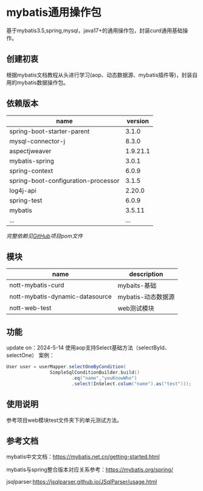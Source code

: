 # mybatis通用操作包
基于mybatis3.5,spring,mysql，java17+的通用操作包，封装curd通用基础操作。

## 创建初衷
根据mybatis文档教程从头进行学习(aop、动态数据源、mybatis插件等)，封装自用的mybatis数据操作包。

## 依赖版本

|name|version|
|--|--|
|spring-boot-starter-parent|3.1.0|
|mysql-connector-j|8.3.0|
|aspectjweaver|1.9.21.1|
|mybatis-spring|3.0.1|
|spring-context|6.0.9|
|spring-boot-configuration-processor|3.1.5|
|log4j-api|2.20.0|
|spring-test|6.0.9|
|mybatis|3.5.11|
|...|...|

*完整依赖见[GitHub](https://github.com/IsNott/nott-mybatis-core)项目pom文件*

## 模块
|name|description|
|--|--|
|nott-mybatis-curd|mybaits-基础|
|nott-mybatis-dynamic-datasource|mybatis-动态数据源|
|nott-web-test|web测试模块|
## 功能
update on：2024-5-14 使用aop支持Select基础方法（selectById、selectOne）
案例：
```java
User user = userMapper.selectOneByCondition(
                SimpleSqlConditionBuilder.build()
                        .eq("name","youKnowWho")
                        .select(InSelect.colum("name").as("test")));
```

## 使用说明
参考项目web模块test文件夹下的单元测试方法。

## 参考文档
mybatis中文文档：https://mybatis.net.cn/getting-started.html

mybatis与spring整合版本对应关系参考：https://mybatis.org/spring/

jsqlparser:https://jsqlparser.github.io/JSqlParser/usage.html

